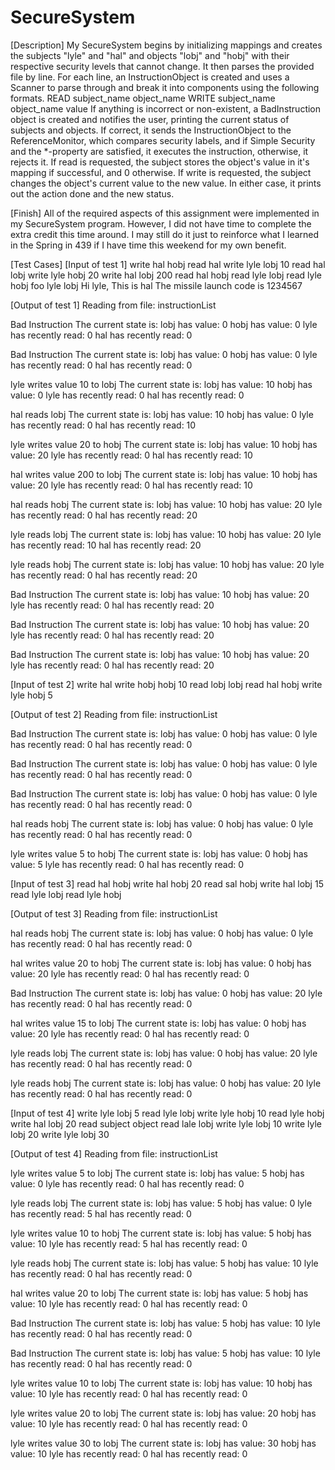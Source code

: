 # SecureSystem

[Description]
My SecureSystem begins by initializing mappings and creates the subjects "lyle" and "hal" and objects "lobj" and "hobj" with their respective security levels that cannot change. It then parses the provided file by line. For each line, an InstructionObject is created and uses a Scanner to parse through and break it into components using the following formats.
READ subject_name object_name
WRITE subject_name object_name value
If anything is incorrect or non-existent, a BadInstruction object is created and notifies the user, printing the current status of subjects and objects. If correct, it sends the InstructionObject to the ReferenceMonitor, which compares security labels, and if Simple Security and the *-property are satisfied, it executes the instruction, otherwise, it rejects it. If read is requested, the subject stores the object's value in it's mapping if successful, and 0 otherwise. If write is requested, the subject changes the object's current value to the new value. In either case, it prints out the action done and the new status. 

[Finish]
All of the required aspects of this assignment were implemented in my SecureSystem program. However, I did not have time to complete the extra credit this time around. I may still do it just to reinforce what I learned in the Spring in 439 if I have time this weekend for my own benefit.

[Test Cases]
[Input of test 1]
write hal hobj 
read hal 
write lyle lobj 10
read hal lobj 
write lyle hobj 20
write hal lobj 200
read hal hobj
read lyle lobj
read lyle hobj
foo lyle lobj
Hi lyle, This is hal
The missile launch code is 1234567

[Output of test 1]
Reading from file: instructionList

Bad Instruction
The current state is:
   lobj has value: 0
   hobj has value: 0
   lyle has recently read: 0
   hal has recently read: 0

Bad Instruction
The current state is:
   lobj has value: 0
   hobj has value: 0
   lyle has recently read: 0
   hal has recently read: 0

lyle writes value 10 to lobj
The current state is:
   lobj has value: 10
   hobj has value: 0
   lyle has recently read: 0
   hal has recently read: 0

hal reads lobj
The current state is:
   lobj has value: 10
   hobj has value: 0
   lyle has recently read: 0
   hal has recently read: 10

lyle writes value 20 to hobj
The current state is:
   lobj has value: 10
   hobj has value: 20
   lyle has recently read: 0
   hal has recently read: 10

hal writes value 200 to lobj
The current state is:
   lobj has value: 10
   hobj has value: 20
   lyle has recently read: 0
   hal has recently read: 10

hal reads hobj
The current state is:
   lobj has value: 10
   hobj has value: 20
   lyle has recently read: 0
   hal has recently read: 20

lyle reads lobj
The current state is:
   lobj has value: 10
   hobj has value: 20
   lyle has recently read: 10
   hal has recently read: 20

lyle reads hobj
The current state is:
   lobj has value: 10
   hobj has value: 20
   lyle has recently read: 0
   hal has recently read: 20

Bad Instruction
The current state is:
   lobj has value: 10
   hobj has value: 20
   lyle has recently read: 0
   hal has recently read: 20

Bad Instruction
The current state is:
   lobj has value: 10
   hobj has value: 20
   lyle has recently read: 0
   hal has recently read: 20

Bad Instruction
The current state is:
   lobj has value: 10
   hobj has value: 20
   lyle has recently read: 0
   hal has recently read: 20

[Input of test 2]
write hal
write hobj hobj 10
read lobj lobj 
read hal hobj 
write lyle hobj 5

[Output of test 2]
Reading from file: instructionList

Bad Instruction
The current state is:
   lobj has value: 0
   hobj has value: 0
   lyle has recently read: 0
   hal has recently read: 0

Bad Instruction
The current state is:
   lobj has value: 0
   hobj has value: 0
   lyle has recently read: 0
   hal has recently read: 0

Bad Instruction
The current state is:
   lobj has value: 0
   hobj has value: 0
   lyle has recently read: 0
   hal has recently read: 0

hal reads hobj
The current state is:
   lobj has value: 0
   hobj has value: 0
   lyle has recently read: 0
   hal has recently read: 0

lyle writes value 5 to hobj
The current state is:
   lobj has value: 0
   hobj has value: 5
   lyle has recently read: 0
   hal has recently read: 0

[Input of test 3]
read hal hobj
write hal hobj 20
read sal hobj
write hal lobj 15
read lyle lobj
read lyle hobj

[Output of test 3]
Reading from file: instructionList

hal reads hobj
The current state is:
   lobj has value: 0
   hobj has value: 0
   lyle has recently read: 0
   hal has recently read: 0

hal writes value 20 to hobj
The current state is:
   lobj has value: 0
   hobj has value: 20
   lyle has recently read: 0
   hal has recently read: 0

Bad Instruction
The current state is:
   lobj has value: 0
   hobj has value: 20
   lyle has recently read: 0
   hal has recently read: 0

hal writes value 15 to lobj
The current state is:
   lobj has value: 0
   hobj has value: 20
   lyle has recently read: 0
   hal has recently read: 0

lyle reads lobj
The current state is:
   lobj has value: 0
   hobj has value: 20
   lyle has recently read: 0
   hal has recently read: 0

lyle reads hobj
The current state is:
   lobj has value: 0
   hobj has value: 20
   lyle has recently read: 0
   hal has recently read: 0

[Input of test 4]
write lyle lobj 5
read lyle lobj
write lyle hobj 10
read lyle hobj
write hal lobj 20
read subject object
read lale lobj
write lyle lobj 10
write lyle lobj 20
write lyle lobj 30

[Output of test 4]
Reading from file: instructionList

lyle writes value 5 to lobj
The current state is:
   lobj has value: 5
   hobj has value: 0
   lyle has recently read: 0
   hal has recently read: 0

lyle reads lobj
The current state is:
   lobj has value: 5
   hobj has value: 0
   lyle has recently read: 5
   hal has recently read: 0

lyle writes value 10 to hobj
The current state is:
   lobj has value: 5
   hobj has value: 10
   lyle has recently read: 5
   hal has recently read: 0

lyle reads hobj
The current state is:
   lobj has value: 5
   hobj has value: 10
   lyle has recently read: 0
   hal has recently read: 0

hal writes value 20 to lobj
The current state is:
   lobj has value: 5
   hobj has value: 10
   lyle has recently read: 0
   hal has recently read: 0

Bad Instruction
The current state is:
   lobj has value: 5
   hobj has value: 10
   lyle has recently read: 0
   hal has recently read: 0

Bad Instruction
The current state is:
   lobj has value: 5
   hobj has value: 10
   lyle has recently read: 0
   hal has recently read: 0

lyle writes value 10 to lobj
The current state is:
   lobj has value: 10
   hobj has value: 10
   lyle has recently read: 0
   hal has recently read: 0

lyle writes value 20 to lobj
The current state is:
   lobj has value: 20
   hobj has value: 10
   lyle has recently read: 0
   hal has recently read: 0

lyle writes value 30 to lobj
The current state is:
   lobj has value: 30
   hobj has value: 10
   lyle has recently read: 0
   hal has recently read: 0

